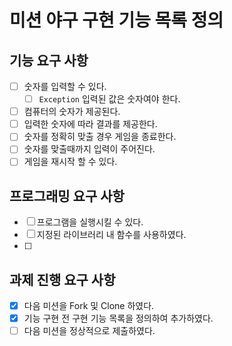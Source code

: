# 미션 야구 구현 기능 목록 정의

## 기능 요구 사항

- [ ] 숫자를 입력할 수 있다.
  - [ ] `Exception` 입력된 값은 숫자여야 한다.
- [ ] 컴퓨터의 숫자가 제공된다.
- [ ] 입력한 숫자에 따라 결과를 제공한다.
- [ ] 숫자를 정확히 맞출 경우 게임을 종료한다.
- [ ] 숫자를 맞출때까지 입력이 주어진다.
- [ ] 게임을 재시작 할 수 있다.

## 프로그래밍 요구 사항

- [ ] 프로그램을 실행시킬 수 있다.
- [ ] 지정된 라이브러리 내 함수를 사용하였다.
- [ ]

## 과제 진행 요구 사항

- [x] 다음 미션을 Fork 및 Clone 하였다.
- [x] 기능 구현 전 구현 기능 목록을 정의하여 추가하였다.
- [ ] 다음 미션을 정상적으로 제출하였다.
